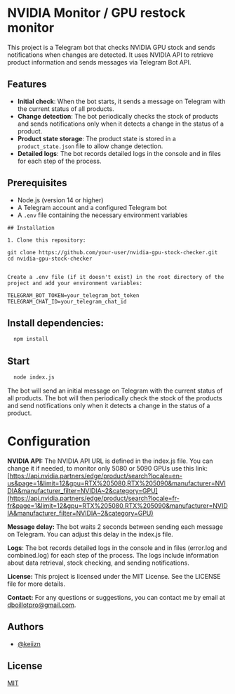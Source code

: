 # NVIDIA Monitor / GPU restock monitor

This project is a Telegram bot that checks NVIDIA GPU stock and sends notifications when changes are detected. It uses NVIDIA API to retrieve product information and sends messages via Telegram Bot API.

## Features

- **Initial check**: When the bot starts, it sends a message on Telegram with the current status of all products.
- **Change detection**: The bot periodically checks the stock of products and sends notifications only when it detects a change in the status of a product.
- **Product state storage**: The product state is stored in a `product_state.json` file to allow change detection.
- **Detailed logs**: The bot records detailed logs in the console and in files for each step of the process.

## Prerequisites

- Node.js (version 14 or higher)
- A Telegram account and a configured Telegram bot
- A `.env` file containing the necessary environment variables

```
## Installation

1. Clone this repository:

git clone https://github.com/your-user/nvidia-gpu-stock-checker.git
cd nvidia-gpu-stock-checker


Create a .env file (if it doesn't exist) in the root directory of the project and add your environment variables:

TELEGRAM_BOT_TOKEN=your_telegram_bot_token
TELEGRAM_CHAT_ID=your_telegram_chat_id

```
## Install dependencies:


```bash
  npm install
```

## Start

```bash
  node index.js
```


The bot will send an initial message on Telegram with the current status of all products.
The bot will then periodically check the stock of the products and send notifications only when it detects a change in the status of a product.

# Configuration

**NVIDIA API:** The NVIDIA API URL is defined in the index.js file. You can change it if needed, to monitor only 5080 or 5090 GPUs use this link: [https://api.nvidia.partners/edge/product/search?locale=en-us&page=1&limit=12&gpu=RTX%205080,RTX%205090&manufacturer=NVIDIA&manufacturer_filter=NVIDIA~2&category=GPU](https://api.nvidia.partners/edge/product/search?locale=fr-fr&page=1&limit=12&gpu=RTX%205080,RTX%205090&manufacturer=NVIDIA&manufacturer_filter=NVIDIA~2&category=GPU)

**Message delay:** The bot waits 2 seconds between sending each message on Telegram. You can adjust this delay in the index.js file.

**Logs**: The bot records detailed logs in the console and in files (error.log and combined.log) for each step of the process. The logs include information about data retrieval, stock checking, and sending notifications.

**License:** This project is licensed under the MIT License. See the LICENSE file for more details.

**Contact:** For any questions or suggestions, you can contact me by email at dboillotpro@gmail.com.


## Authors

- [@keiizn](https://www.github.com/keiizn)




## License

[MIT](https://choosealicense.com/licenses/mit/)

